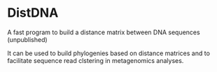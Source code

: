 # DistDNA
A fast program to build a distance matrix between DNA sequences (unpublished)

It can be used to build phylogenies based on distance matrices and to facilitate
sequence read clstering in metagenomics analyses.
